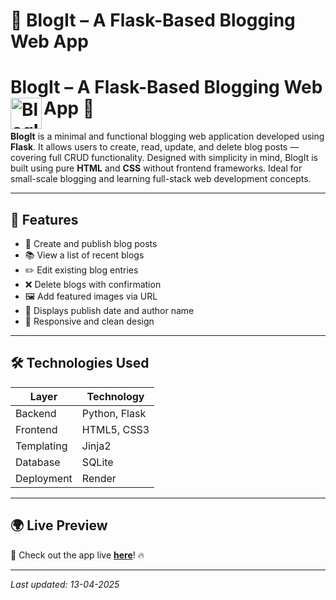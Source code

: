 # 📝 BlogIt – A Flask-Based Blogging Web App
<div>
  <h1> BlogIt – A Flask-Based Blogging Web App 📝 <img src="./static/favicon.ico" width="50" alt="BlogIt Logo" align="left"></h1>
</div>

**BlogIt** is a minimal and functional blogging web application developed using **Flask**. It allows users to create, read, update, and delete blog posts — covering full CRUD functionality. Designed with simplicity in mind, BlogIt is built using pure **HTML** and **CSS** without frontend frameworks. Ideal for small-scale blogging and learning full-stack web development concepts.

---

## 🚀 Features

- 📝 Create and publish blog posts
- 📚 View a list of recent blogs
- ✏️ Edit existing blog entries
- ❌ Delete blogs with confirmation
- 🖼️ Add featured images via URL
- 📅 Displays publish date and author name
- 🎨 Responsive and clean design

---

## 🛠️ Technologies Used

| Layer         | Technology        |
|---------------|-------------------|
| Backend       | Python, Flask     |
| Frontend      | HTML5, CSS3       |
| Templating    | Jinja2            |
| Database      | SQLite            |
| Deployment    | Render            |

---

## 🌍 **Live Preview**
🚀 Check out the app live **[here](https://blogit-flask-project.onrender.com/)**! 🔥

---

_Last updated: 13-04-2025_


